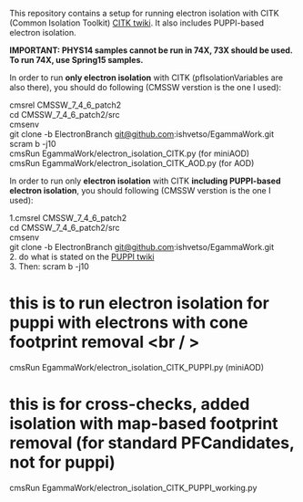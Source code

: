 This repository contains a setup for running electron isolation with CITK (Common Isolation Toolkit) [CITK twiki]. 
It also includes PUPPI-based electron isolation.

<b>IMPORTANT: PHYS14 samples cannot be run in 74X, 73X should be used. To run 74X, use Spring15 samples.</b>

In order to run <b>only electron isolation</b> with CITK (pfIsolationVariables are also there), you should do following (CMSSW verstion is the one I used):

cmsrel CMSSW_7_4_6_patch2 <br />
cd CMSSW_7_4_6_patch2/src <br />
cmsenv  <br />
git clone -b ElectronBranch git@github.com:ishvetso/EgammaWork.git  <br />
scram b -j10  <br />
cmsRun EgammaWork/electron_isolation_CITK.py (for miniAOD)  <br />
cmsRun EgammaWork/electron_isolation_CITK_AOD.py (for AOD)  <br />

In order to run only <b>electron isolation</b> with CITK <b>including PUPPI-based electron isolation</b>, you should following (CMSSW verstion is the one I used): 

1.cmsrel CMSSW_7_4_6_patch2  <br />
  cd CMSSW_7_4_6_patch2/src <br />
  cmsenv <br />
  git clone -b ElectronBranch git@github.com:ishvetso/EgammaWork.git <br />
2. do what is stated on the [PUPPI twiki] <br/>
3. Then: 
  scram b -j10  <br />
  # this is to run electron isolation for puppi with electrons with cone footprint removal <br / >
  cmsRun EgammaWork/electron_isolation_CITK_PUPPI.py (miniAOD) <br />
  # this is  for cross-checks, added isolation with map-based footprint removal (for standard PFCandidates, not for puppi) <br />
  cmsRun EgammaWork/electron_isolation_CITK_PUPPI_working.py <br />

[CITK twiki]:https://twiki.cern.ch/twiki/bin/viewauth/CMS/CommonIDAndIsolationFW
[PUPPI twiki]:https://twiki.cern.ch/twiki/bin/viewauth/CMS/PUPPI#Validation_framework_in_CMSSW_73
